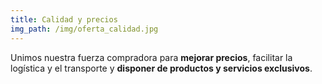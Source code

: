 ```yaml
---
title: Calidad y precios
img_path: /img/oferta_calidad.jpg
---
```

Unimos nuestra fuerza compradora para **mejorar precios**, facilitar la logística y el transporte y **disponer de productos y servicios exclusivos**.